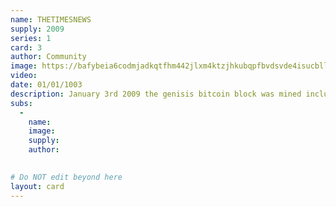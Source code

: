 ```yaml
---
name: THETIMESNEWS
supply: 2009
series: 1
card: 3
author: Community
image: https://bafybeia6codmjadkqtfhm442jlxm4ktzjhkubqpfbvdsvde4isucbll7qe.ipfs.nftstorage.link/
video: 
date: 01/01/1003
description: January 3rd 2009 the genisis bitcoin block was mined including the message "The Times 03/Jan/2009 Chancellor on brink of second bailout for banks". <br><br> Below you will find various iterations of the original newspaper cover, made by artist in the community. Join the telegram group to find out how you can add your own interation to this sub series. Holders of the main asset will be dropped new iterations as they come out. 
subs: 
  -
    name: 
    image: 
    supply:    
    author: 
    

# Do NOT edit beyond here
layout: card
---
```

